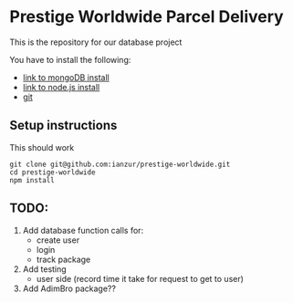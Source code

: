 # Prestige Worldwide Parcel Delivery
This is the repository for our database project

You have to install the following:
* [link to mongoDB install](https://docs.mongodb.com/manual/installation/)
* [link to node.js install](https://nodejs.org/en/download/)
* [git](https://git-scm.com/book/en/v2/Getting-Started-Installing-Git)

## Setup instructions
This should work

```
git clone git@github.com:ianzur/prestige-worldwide.git
cd prestige-worldwide
npm install
```

## TODO:
1. Add database function calls for:
    - create user
    - login
    - track package
2. Add testing
    - user side (record time it take for request to get to user)
3. Add AdimBro package?? 